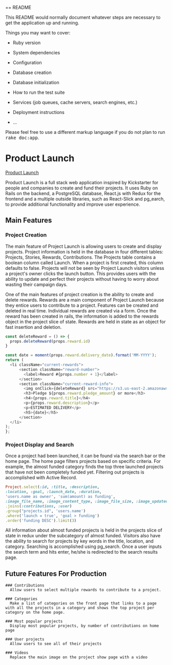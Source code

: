 == README

This README would normally document whatever steps are necessary to get the
application up and running.

Things you may want to cover:

* Ruby version

* System dependencies

* Configuration

* Database creation

* Database initialization

* How to run the test suite

* Services (job queues, cache servers, search engines, etc.)

* Deployment instructions

* ...


Please feel free to use a different markup language if you do not plan to run
<tt>rake doc:app</tt>.

# Product Launch

[Product Launch](https://project-launch.herokuapp.com/)

Product Launch is a full stack web application inspired by Kickstarter for people and companies to create and fund their projects. It uses Ruby on Rails on the backend, a PostgreSQL database, React.js with Redux for the frontend and a multiple outside libraries, such as React-Slick and pg_earch, to provide additional functionality and improve user experience.

## Main Features
  ### Project Creation

  The main feature of Project Launch is allowing users to create and display projects. Project information is held in the database in four different tables: Projects, Stories, Rewards, Contributions. The Projects table contains a boolean column called Launch. When a project is first created, this column defaults to false. Projects will not be seen by Project Launch visitors unless a project's owner clicks the launch button. This provides users with the ability to update and perfect their projects without having to worry about wasting their campaign days.

  One of the main features of project creation is the ability to create and delete rewards. Rewards are a main component of Project Launch because they entice users to contribute to a project. Features can be created and deleted in real time. Individual rewards are created via a form. Once the reward has been created in rails, the information is added to the rewards object in the project slice of state. Rewards are held in state as an object for fast insertion and deletion.

  ```js
  const deleteReward = () => {
    props.deleteReward(props.reward.id)
  }

  const date = moment(props.reward.delivery_date).format('MM-YYYY');
  return (
    <li className="current-rewards">
        <section className="reward-number">
          <label>Reward #{props.number + 1}</label>
        </section>
        <section className="current-reward-info">
          <img onClick={deleteReward} src="https://s3.us-east-2.amazonaws.com/project-launch-dev/seeds/close-browser.png" />
          <h3>Pledge ${props.reward.pledge_amount} or more</h3>
          <h4>{props.reward.title}</h4>
          <p>{props.reward.description}</p>
          <p>ESTIMATED DELIVERY</p>
          <h5>{date}</h5>
        </section>
    </li>
  );
};
  ```

  ### Project Display and Search
  Once a project had been launched, it can be found via the search bar or the home page. The home page filters projects based on specific criteria. For example, the almost funded category finds the top three launched projects that have not been completely funded yet. Filtering out projects is accomplished with Active Record.

  ```ruby
  Project.select(:id, :title, :description,
  :location, :goal, :launch_date, :duration,
  'users.name as owner', 'sum(amount) as funding',
  :image_file_name, :image_content_type, :image_file_size, :image_updated_at)
  .joins(:contributions, :user)
  .group("projects.id", 'users.name')
  .where('launch = true', 'goal > funding')
  .order('funding DESC').limit(3)
  ```
  All information about almost funded projects is held in the projects slice of state in redux under the subcategory of almost funded. Visitors also have the ability to search for projects by key words in the title, location, and category. Searching is accomplished using pg_search. Once a user inputs the search term and hits enter, he/she is redirected to the search results page.

  ## Future Features For Production
    ### Contributions
      Allow users to select multiple rewards to contribute to a project.

    ### Categories
      Make a list of categories on the front page that links to a page with all the projects in a category and shows the top project per category on the home page.

    ### Most popular projects
      Display most popular projects, by number of contributions on home page

    ### User projects
      Allow users to see all of their projects

    ### Videos
      Replace the main image on the project show page with a video
